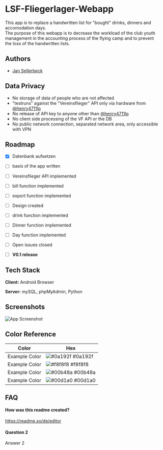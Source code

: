
# LSF-Fliegerlager-Webapp

This app is to replace a handwritten list for "bought" drinks, dinners and accomodation days.  
The purpose of this webapp is to decrease the workload of the club youth management in the accounting process of the flying camp and to prevent the loss of the handwritten lists.


## Authors

- [Jan Sellerbeck](https://www.github.com/henry4711lp)


## Data Privacy
- No storage of data of people who are not affected
- "testruns" against the "Vereinsflieger" API only via hardware from [@henry4711lp](https://www.github.com/henry4711lp)
- No release of API key to anyone other than [@henry4711lp](https://www.github.com/henry4711lp)
- No client side processing of the VF API or the DB
- No public network connection, separated network area, only accessible with VPN

## Roadmap

- [X]  Datenbank aufsetzen
- [ ]  basis of the app written
- [ ]  Vereinsflieger API implemented
- [ ]  bill function implemented
- [ ]  export function implemented
- [ ]  Design created
- [ ]  drink function implemented
- [ ]  Dinner function implemented
- [ ]  Day function implemented
- [ ]  Open issues closed


- [ ] **V0.1 release**

## Tech Stack

**Client:** Android Browser

**Server:** mySQL, phpMyAdmin, Python


## Screenshots

![App Screenshot](https://via.placeholder.com/468x300?text=App+Screenshot+Here)

## Color Reference

| Color             | Hex                                                                |
| ----------------- | ------------------------------------------------------------------ |
| Example Color | ![#0a192f](https://via.placeholder.com/10/0a192f?text=+) #0a192f |
| Example Color | ![#f8f8f8](https://via.placeholder.com/10/f8f8f8?text=+) #f8f8f8 |
| Example Color | ![#00b48a](https://via.placeholder.com/10/00b48a?text=+) #00b48a |
| Example Color | ![#00d1a0](https://via.placeholder.com/10/00b48a?text=+) #00d1a0 |


## FAQ

#### How was this readme created?

https://readme.so/de/editor

#### Question 2

Answer 2

